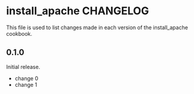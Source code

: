 # install_apache CHANGELOG

This file is used to list changes made in each version of the install_apache cookbook.

## 0.1.0

Initial release.

- change 0
- change 1
